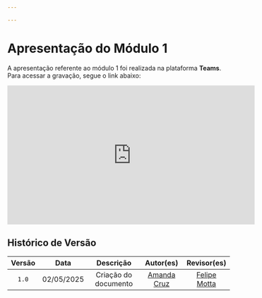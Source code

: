```yaml
---

---
```


# Apresentação do Módulo 1

A apresentação referente ao módulo 1 foi realizada na plataforma **Teams**. Para acessar a gravação, segue o link abaixo: 

<!-- [Módulo 1 - Gravação da apresentação](https://youtu.be/0g3IyhfRMTM) -->

<center>
<iframe width="560" height="315" src="https://www.youtube.com/embed/0g3IyhfRMTM?si=TGfS2BXPfshzr_rX" title="YouTube video player" frameborder="0" allow="accelerometer; autoplay; clipboard-write; encrypted-media; gyroscope; picture-in-picture; web-share" referrerpolicy="strict-origin-when-cross-origin" allowfullscreen></iframe>
</center>

## Histórico de Versão

|  Versão  |     Data     | Descrição | Autor(es) | Revisor(es) |
| :------: | :----------: | :-----------: | :---------: | :---------: |
| `1.0` | 02/05/2025 | Criação do documento | [Amanda Cruz](https://github.com/mandicrz) | [Felipe Motta](https://github.com/M0tt1nh4) |

